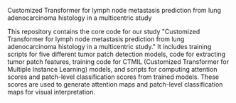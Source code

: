 
Customized Transformer for lymph node metastasis prediction from lung adenocarcinoma histology in a multicentric study

This repository contains the core code for our study "Customized Transformer for lymph node metastasis prediction from lung adenocarcinoma histology in a multicentric study." It includes training scripts for five different tumor patch detection models, code for extracting tumor patch features, training code for CTMIL (Customized Transformer for Multiple Instance Learning) models, and scripts for computing attention scores and patch-level classification scores from trained models. These scores are used to generate attention maps and patch-level classification maps for visual interpretation.
